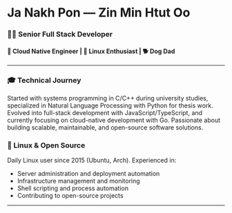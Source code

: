 # Ja Nakh Pon — Zin Min Htut Oo

### 🧑‍💻 Senior Full Stack Developer
#### 🚀 Cloud Native Engineer | 🐧 Linux Enthusiast | 🐕 Dog Dad

---


<!-- ### 👨‍💼 Professional Experience

- **Senior Full Stack Developer – [Thibi.co](https://thibi.co)**  
  *Sep 2023 – Present*  
  Leading development of scalable web applications using JavaScript, TypeScript, Go, and cloud-native technologies.

- **Full Stack Developer – Thibi.co**  
  *Jun 2020 – Sep 2023*  
  Developed and maintained applications using JavaScript/TypeScript stack, implemented data pipelines and web scraping solutions with Python.

- **Engineering Intern – Thibi.co**  
  *Apr – May 2020*  
  Built web applications using JavaScript and TypeScript.

---

### 🧰 Technical Expertise

**Core Languages**  
TypeScript · JavaScript · Go · Python  · Shell Scripting

**Frontend Development**  
Next.js · SvelteKit · D3.js · Leaflet · Mapbox

**Backend & APIs**  
Express.js · Gin-Gonic · Echo · Fiber · Serverless Architecture
Strapi CMS · Directus CMS · Baserow · Airtable · Google Workspace Integration

**Cloud & DevOps**  
AWS (EKS, ECS, EC2, S3, SQS, SNS, EventBridge) · Linode · Elest.io
Docker · Kubernetes · GitHub Actions · GitLab CI · NGINX
Linux Server Management · Infrastructure as Code

**Data Storage**  
PostgreSQL · MongoDB · Redis · DynamoDB · Elasticsearch · Firebase · MySQL

--- -->

### 🎓 Technical Journey

Started with systems programming in C/C++ during university studies, specialized in Natural Language Processing with Python for thesis work. Evolved into full-stack development with JavaScript/TypeScript, and currently focusing on cloud-native development with Go. Passionate about building scalable, maintainable, and open-source software solutions.

### 🐧 Linux & Open Source

Daily Linux user since 2015 (Ubuntu, Arch). Experienced in:
- Server administration and deployment automation
- Infrastructure management and monitoring
- Shell scripting and process automation
- Contributing to open-source projects

---

